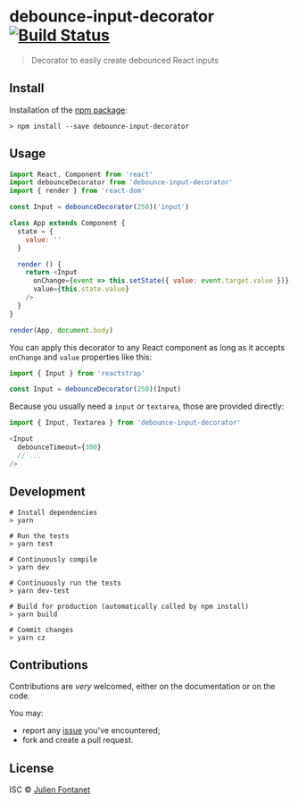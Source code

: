 # debounce-input-decorator [![Build Status](https://travis-ci.org/JsCommunity/debounce-input-decorator.png?branch=master)](https://travis-ci.org/JsCommunity/debounce-input-decorator)

> Decorator to easily create debounced React inputs

## Install

Installation of the [npm package](https://npmjs.org/package/debounce-input-decorator):

```
> npm install --save debounce-input-decorator
```

## Usage

```js
import React, Component from 'react'
import debounceDecorator from 'debounce-input-decorator'
import { render } from 'react-dom'

const Input = debounceDecorator(250)('input')

class App extends Component {
  state = {
    value: ''
  }

  render () {
    return <Input
      onChange={event => this.setState({ value: event.target.value })}
      value={this.state.value}
    />
  }
}

render(App, document.body)
```

You can apply this decorator to any React component as long as it
accepts `onChange` and `value` properties like this:

```js
import { Input } from 'reactstrap'

const Input = debounceDecorator(250)(Input)
```

Because you usually need a `input` or `textarea`, those are provided
directly:

```js
import { Input, Textarea } from 'debounce-input-decorator'

<Input
  debounceTimeout={300}
  // ...
/>
```

## Development

```
# Install dependencies
> yarn

# Run the tests
> yarn test

# Continuously compile
> yarn dev

# Continuously run the tests
> yarn dev-test

# Build for production (automatically called by npm install)
> yarn build

# Commit changes
> yarn cz
```

## Contributions

Contributions are *very* welcomed, either on the documentation or on
the code.

You may:

- report any [issue](https://github.com/JsCommunity/debounce-input-decorator/issues)
  you've encountered;
- fork and create a pull request.

## License

ISC © [Julien Fontanet](https://github.com/julien-f)
